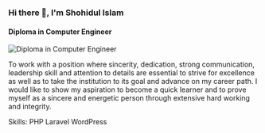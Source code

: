 ### Hi there 👋, I'm Shohidul Islam
#### Diploma in Computer Engineer
![Diploma in Computer Engineer](https://media.licdn.com/dms/image/D5616AQHaSazP1po2oQ/profile-displaybackgroundimage-shrink_350_1400/0/1679653630052?e=1684972800&v=beta&t=YX8VSw3YRsOTH9YF3HV54VxBtQ2ZjQrn37zU_tEYZiY)

To work with a position where sincerity, dedication, strong communication, leadership skill and attention to details are essential to strive for excellence as well as to take the institution to its goal and advance on my career path. I would like to show my aspiration to become a quick learner and to prove myself as a sincere and energetic person through extensive hard working and integrity.

Skills: PHP Laravel WordPress
